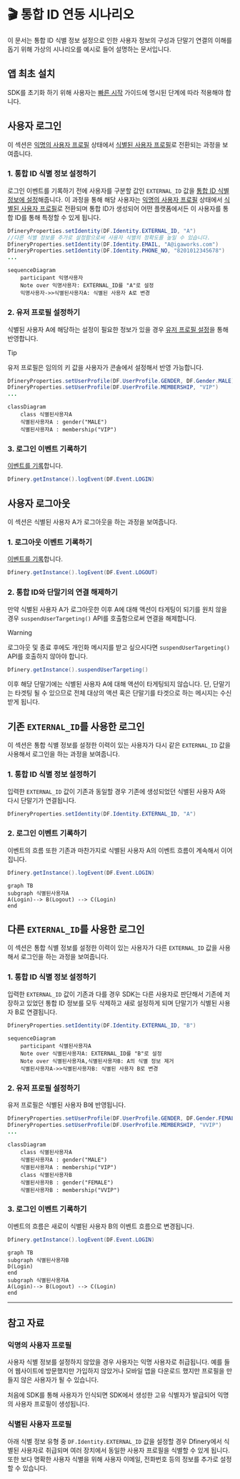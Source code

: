 # 🎬 통합 ID 연동 시나리오

이 문서는 통합 ID 식별 정보 설정으로 인한 사용자 정보의 구성과 단말기 연결의 이해를 돕기 위해 가상의 시나리오를 예시로 들어 설명하는 문서입니다.

## 앱 최초 설치

SDK를 초기화 하기 위해 사용자는 [빠른 시작](./integration.md) 가이드에 명시된 단계에 따라 적용해야 합니다. 

## 사용자 로그인

이 섹션은 [익명의 사용자 프로필](#익명의-사용자-프로필) 상태에서 [식별된 사용자 프로필](#식별된-사용자-프로필)로 전환되는 과정을 보여줍니다. 

### 1. 통합 ID 식별 정보 설정하기

로그인 이벤트를 기록하기 전에 사용자를 구분할 값인 `EXTERNAL_ID` 값을 [통합 ID 식별 정보에 설정](./identity.md)해줍니다. 이 과정을 통해 해당 사용자는 [익명의 사용자 프로필](#익명의-사용자-프로필) 상태에서 [식별된 사용자 프로필](#식별된-사용자-프로필)로 전환되며 통합 ID가 생성되어 어떤 플랫폼에서든 이 사용자를 통합 ID를 통해 특정할 수 있게 됩니다.

```java
DfineryProperties.setIdentity(DF.Identity.EXTERNAL_ID, "A")
//다른 식별 정보를 추가로 설정함으로써 사용자 식별의 정확도를 높일 수 있습니다.
DfineryProperties.setIdentity(DF.Identity.EMAIL, "A@igaworks.com")
DfineryProperties.setIdentity(DF.Identity.PHONE_NO, "8201012345678")
...
```

```mermaid
sequenceDiagram
    participant 익명사용자
    Note over 익명사용자: EXTERNAL_ID를 "A"로 설정
    익명사용자->>식별된사용자A: 식별된 사용자 A로 변경
```

### 2. 유저 프로필 설정하기
식별된 사용자 A에 해당하는 설정이 필요한 정보가 있을 경우 [유저 프로필 설정](./user_profile.md)을 통해 반영합니다.

> [!TIP]
> 유저 프로필은 임의의 키 값을 사용자가 콘솔에서 설정해서 반영 가능합니다.

```java
DfineryProperties.setUserProfile(DF.UserProfile.GENDER, DF.Gender.MALE)
DfineryProperties.setUserProfile(DF.UserProfile.MEMBERSHIP, "VIP")
...
```

```mermaid
classDiagram
    class 식별된사용자A
    식별된사용자A : gender("MALE")
    식별된사용자A : membership("VIP")
```

### 3. 로그인 이벤트 기록하기
[이벤트를 기록](./analytics.md)합니다. 

```java
Dfinery.getInstance().logEvent(DF.Event.LOGIN)
```

## 사용자 로그아웃

이 섹션은 식별된 사용자 A가 로그아웃을 하는 과정을 보여줍니다.

### 1. 로그아웃 이벤트 기록하기

[이벤트를 기록](./analytics.md)합니다. 

```java
Dfinery.getInstance().logEvent(DF.Event.LOGOUT)
```

### 2. 통합 ID와 단말기의 연결 해제하기

만약 식별된 사용자 A가 로그아웃한 이후 A에 대해 액션이 타게팅이 되기를 원치 않을 경우 `suspendUserTargeting()` API를 호출함으로써 연결을 해제합니다.

> [!WARNING]
> 로그아웃 및 종료 후에도 개인화 메시지를 받고 싶으시다면 `suspendUserTargeting()` API를 호출하지 않아야 합니다.

```java
Dfinery.getInstance().suspendUserTargeting()
```

이후 해당 단말기에는 식별된 사용자 A에 대해 액션이 타게팅되지 않습니다. 단, 단말기는 타겟팅 될 수 있으므로 전체 대상의 액션 혹은 단말기를 타겟으로 하는 메시지는 수신받게 됩니다.

 ## 기존 `EXTERNAL_ID`를 사용한 로그인
 이 섹션은 통합 식별 정보를 설정한 이력이 있는 사용자가 다시 같은 `EXTERNAL_ID` 값을 사용해서 로그인을 하는 과정을 보여줍니다.

 ### 1. 통합 ID 식별 정보 설정하기
 입력한 `EXTERNAL_ID` 값이 기존과 동일할 경우 기존에 생성되었던 식별된 사용자 A와 다시 단말기가 연결됩니다.

 ```java
DfineryProperties.setIdentity(DF.Identity.EXTERNAL_ID, "A")
```

 ### 2. 로그인 이벤트 기록하기
 이벤트의 흐름 또한 기존과 마찬가지로 식별된 사용자 A의 이벤트 흐름이 계속해서 이어집니다.

```java
Dfinery.getInstance().logEvent(DF.Event.LOGIN)
```
```mermaid
graph TB
subgraph 식별된사용자A
A(Login)--> B(Logout) --> C(Login)
end
```

## 다른 `EXTERNAL_ID`를 사용한 로그인
이 섹션은 통합 식별 정보를 설정한 이력이 있는 사용자가 다른 `EXTERNAL_ID` 값을 사용해서 로그인을 하는 과정을 보여줍니다.

### 1. 통합 ID 식별 정보 설정하기
 입력한 `EXTERNAL_ID` 값이 기존과 다를 경우 SDK는 다른 사용자로 판단해서 기존에 저장하고 있었던 통합 ID 정보를 모두 삭제하고 새로 설정하게 되며 단말기가 식별된 사용자 B로 연결됩니다.

 ```java
DfineryProperties.setIdentity(DF.Identity.EXTERNAL_ID, "B")
```

```mermaid
sequenceDiagram
    participant 식별된사용자A
    Note over 식별된사용자A: EXTERNAL_ID를 "B"로 설정
    Note over 식별된사용자A,식별된사용자B: A의 식별 정보 제거
    식별된사용자A->>식별된사용자B: 식별된 사용자 B로 변경
```

### 2. 유저 프로필 설정하기
유저 프로필은 식별된 사용자 B에 반영됩니다.

```java
DfineryProperties.setUserProfile(DF.UserProfile.GENDER, DF.Gender.FEMALE)
DfineryProperties.setUserProfile(DF.UserProfile.MEMBERSHIP, "VVIP")
...
```
```mermaid
classDiagram
    class 식별된사용자A
    식별된사용자A : gender("MALE")
    식별된사용자A : membership("VIP")
    class 식별된사용자B
    식별된사용자B : gender("FEMALE")
    식별된사용자B : membership("VVIP")
```

 ### 3. 로그인 이벤트 기록하기
 이벤트의 흐름은 새로이 식별된 사용자 B의 이벤트 흐름으로 변경됩니다.

```java
Dfinery.getInstance().logEvent(DF.Event.LOGIN)
```
```mermaid
graph TB
subgraph 식별된사용자B
D(Login)
end
subgraph 식별된사용자A
A(Login)--> B(Logout) --> C(Login)
end
```

---

## 참고 자료

### 익명의 사용자 프로필
사용자 식별 정보를 설정하지 않았을 경우 사용자는 익명 사용자로 취급됩니다. 예를 들어 웹사이트에 방문했지만 가입하지 않았거나 모바일 앱을 다운로드 했지만 프로필을 만들지 않은 사용자가 될 수 있습니다. 

처음에 SDK를 통해 사용자가 인식되면 SDK에서 생성한 고유 식별자가 발급되어 익명의 사용자 프로필이 생성됩니다.

### 식별된 사용자 프로필 
아래 식별 정보 유형 중 `DF.Identity.EXTERNAL_ID` 값을 설정할 경우 Dfinery에서 식별된 사용자로 취급되며 여러 장치에서 동일한 사용자 프로필을 식별할 수 있게 됩니다. 또한 보다 명확한 사용자 식별을 위해 사용자 이메일, 전화번호 등의 정보를 추가로 설정할 수 있습니다.
